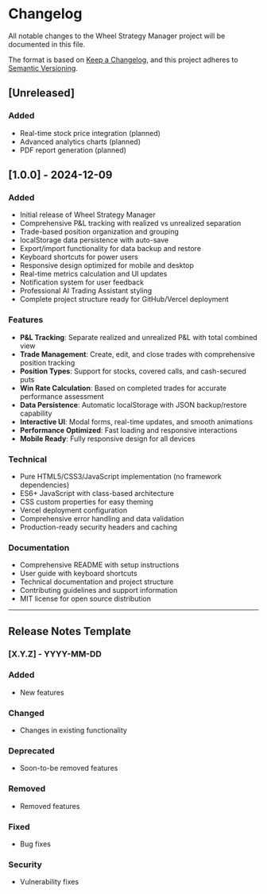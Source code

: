 # Changelog

All notable changes to the Wheel Strategy Manager project will be documented in this file.

The format is based on [Keep a Changelog](https://keepachangelog.com/en/1.0.0/),
and this project adheres to [Semantic Versioning](https://semver.org/spec/v2.0.0.html).

## [Unreleased]

### Added
- Real-time stock price integration (planned)
- Advanced analytics charts (planned)
- PDF report generation (planned)

## [1.0.0] - 2024-12-09

### Added
- Initial release of Wheel Strategy Manager
- Comprehensive P&L tracking with realized vs unrealized separation
- Trade-based position organization and grouping
- localStorage data persistence with auto-save
- Export/import functionality for data backup and restore
- Keyboard shortcuts for power users
- Responsive design optimized for mobile and desktop
- Real-time metrics calculation and UI updates
- Notification system for user feedback
- Professional AI Trading Assistant styling
- Complete project structure ready for GitHub/Vercel deployment

### Features
- **P&L Tracking**: Separate realized and unrealized P&L with total combined view
- **Trade Management**: Create, edit, and close trades with comprehensive position tracking
- **Position Types**: Support for stocks, covered calls, and cash-secured puts
- **Win Rate Calculation**: Based on completed trades for accurate performance assessment
- **Data Persistence**: Automatic localStorage with JSON backup/restore capability
- **Interactive UI**: Modal forms, real-time updates, and smooth animations
- **Performance Optimized**: Fast loading and responsive interactions
- **Mobile Ready**: Fully responsive design for all devices

### Technical
- Pure HTML5/CSS3/JavaScript implementation (no framework dependencies)
- ES6+ JavaScript with class-based architecture
- CSS custom properties for easy theming
- Vercel deployment configuration
- Comprehensive error handling and data validation
- Production-ready security headers and caching

### Documentation
- Comprehensive README with setup instructions
- User guide with keyboard shortcuts
- Technical documentation and project structure
- Contributing guidelines and support information
- MIT license for open source distribution

---

## Release Notes Template

### [X.Y.Z] - YYYY-MM-DD

### Added
- New features

### Changed
- Changes in existing functionality

### Deprecated
- Soon-to-be removed features

### Removed
- Removed features

### Fixed
- Bug fixes

### Security
- Vulnerability fixes
